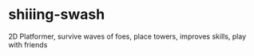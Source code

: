 # shiiing-swash
2D Platformer, survive waves of foes, place towers, improves skills, play with friends
